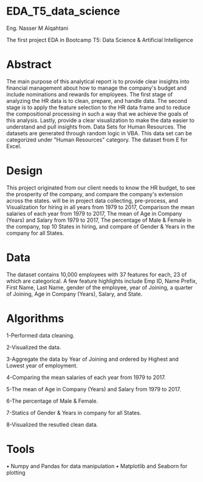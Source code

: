 # EDA_T5_data_science
Eng. Nasser M Alqahtani

The first project EDA in Bootcamp T5: Data Science &amp; Artificial Intelligence


# Abstract 
The main purpose of this analytical report is to provide clear insights into financial management about how to manage the company's budget and include nominations and rewards for employees. The first stage of analyzing the HR data is to clean, prepare, and handle data. The second stage is to apply the feature selection to the HR data frame and to reduce the compositional processing in such a way that we achieve the goals of this analysis. Lastly, provide a clear visualization to make the data easier to understand and pull insights from.
Data Sets for Human Resources. The datasets are generated through random logic in VBA. This data set can be categorized under "Human Resources" category. The dataset from E for Excel.





# Design
This project originated from our client needs to know the HR budget, to see the prosperity of the company, and compare the company's extension across the states. will be in project data collecting, pre-process, and Visualization for hiring in all years from 1979 to 2017, Comparison the mean salaries of each year from 1979 to 2017, The mean of Age in Company (Years) and Salary from 1979 to 2017, The percentage of Male & Female in the company, top 10 States in hiring, and compare of Gender & Years in the company for all States.

# Data
The dataset contains 10,000 employees with 37 features for each, 23 of which are categorical. A few feature highlights include Emp ID, Name Prefix, First Name, Last Name, gender of the employee, year of Joining, a quarter of Joining, Age in Company (Years), Salary, and State.


# Algorithms
1-Performed data cleaning.

2-Visualized the data.

3-Aggregate the data by Year of Joining and ordered by Highest and Lowest year of employment.

4-Comparing  the mean salaries of each year from 1979 to 2017.

5-The mean of Age in Company (Years) and Salary from 1979 to 2017.	

6-The percentage of Male & Female.

7-Statics of Gender & Years in company for all States. 

8-Visualized the resutled clean data.

# Tools
•	Numpy and Pandas for data manipulation
•	Matplotlib and Seaborn for plotting


